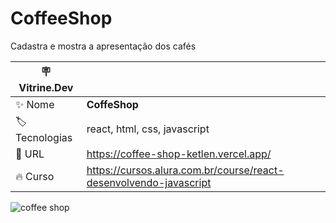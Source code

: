 # CoffeeShop

Cadastra e mostra a apresentação dos cafés

| :placard: Vitrine.Dev |     |
| -------------  | --- |
| :sparkles: Nome        | **CoffeShop**
| :label: Tecnologias | react, html, css, javascript
| :rocket: URL         | https://coffee-shop-ketlen.vercel.app/
| :fire: Curso     | https://cursos.alura.com.br/course/react-desenvolvendo-javascript

<!-- Inserir imagem com a #vitrinedev ao final do link -->
![coffee shop](https://user-images.githubusercontent.com/7076962/226111116-bbab708e-e20d-424e-851b-184d401a5fcc.png#vitrinedev)

<!-- ## Detalhes do projeto

Textos e imagens que descrevam seu projeto, suas conquistas, seus desafios, próximos passos, etc... -->
